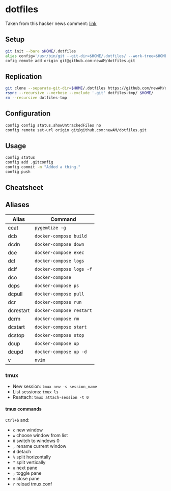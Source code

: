 # dotfiles
Taken from this hacker news comment: [link](https://news.ycombinator.com/item?id=11070797)

## Setup
```bash
git init --bare $HOME/.dotfiles
alias config='/usr/bin/git --git-dir=$HOME/.dotfiles/ --work-tree=$HOME'
cofig remote add origin git@github.com:newAM/dotfiles.git
```

## Replication
```bash
git clone --separate-git-dir=$HOME/.dotfiles https://github.com/newAM/dotfiles.git dotfiles-tmp
rsync --recursive --verbose --exclude '.git' dotfiles-tmp/ $HOME/
rm --recursive dotfiles-tmp
```

## Configuration
```bash
config config status.showUntrackedFiles no
config remote set-url origin git@github.com:newAM/dotfiles.git
```

## Usage
```bash
config status
config add .gitconfig
config commit -m "Added a thing."
config push
```

## Cheatsheet

## Aliases
| Alias     | Command                  |
|-----------|--------------------------|
| ccat      | `pygemtize -g`           |
| dcb       | `docker-compose build`   |
| dcdn      | `docker-compose down`    |
| dce       | `docker-compose exec`    |
| dcl       | `docker-compose logs`    |
| dclf      | `docker-compose logs -f` |
| dco       | `docker-compose`         |
| dcps      | `docker-compose ps`      |
| dcpull    | `docker-compose pull`    |
| dcr       | `docker-compose run`     |
| dcrestart | `docker-compose restart` |
| dcrm      | `docker-compose rm`      |
| dcstart   | `docker-compose start`   |
| dcstop    | `docker-compose stop`    |
| dcup      | `docker-compose up`      |
| dcupd     | `docker-compose up -d`   |
| v         | `nvim`                   |

### tmux
* New session: `tmux new -s session_name`
* List sessions: `tmux ls`
* Reattach: `tmux attach-session -t 0`

#### tmux commands
`Ctrl+b` and:

* `c` new window
* `w` choose window from list
* `0` switch to windows 0
* `,` rename current window
* `d` detach
* `%` split horizontally
* `"` split vertically
* `o` next pane
* `;` toggle pane
* `x` close pane
* `r` reload tmux.conf
